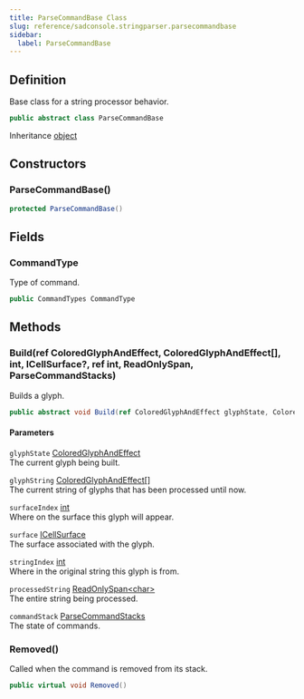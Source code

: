 ```yaml
---
title: ParseCommandBase Class
slug: reference/sadconsole.stringparser.parsecommandbase
sidebar:
  label: ParseCommandBase
---
```

## Definition

Base class for a string processor behavior.

```csharp title="C#"
public abstract class ParseCommandBase
```

Inheritance [object](https://learn.microsoft.com/dotnet/api/system.object/)

## Constructors

### ParseCommandBase()

```csharp title="C#"
protected ParseCommandBase()
```


## Fields

### CommandType

Type of command.

```csharp title="C#"
public CommandTypes CommandType
```

## Methods

### Build(ref ColoredGlyphAndEffect, ColoredGlyphAndEffect[], int, ICellSurface?, ref int, ReadOnlySpan<char>, ParseCommandStacks)

Builds a glyph.

```csharp title="C#"
public abstract void Build(ref ColoredGlyphAndEffect glyphState, ColoredGlyphAndEffect[] glyphString, int surfaceIndex, ICellSurface? surface, ref int stringIndex, ReadOnlySpan<char> processedString, ParseCommandStacks commandStack)
```

#### Parameters

`glyphState` [ColoredGlyphAndEffect](../sadconsole.coloredglyphandeffect/)  
The current glyph being built.

`glyphString` [ColoredGlyphAndEffect[]](../sadconsole.coloredglyphandeffect/)  
The current string of glyphs that has been processed until now.

`surfaceIndex` [int](https://learn.microsoft.com/dotnet/api/system.int32/)  
Where on the surface this glyph will appear.

`surface` [ICellSurface](../sadconsole.icellsurface/)  
The surface associated with the glyph.

`stringIndex` [int](https://learn.microsoft.com/dotnet/api/system.int32/)  
Where in the original string this glyph is from.

`processedString` [ReadOnlySpan\<char\>](https://learn.microsoft.com/dotnet/api/system.readonlyspan-1/)  
The entire string being processed.

`commandStack` [ParseCommandStacks](../sadconsole.stringparser.parsecommandstacks/)  
The state of commands.


### Removed()

Called when the command is removed from its stack.

```csharp title="C#"
public virtual void Removed()
```